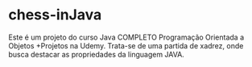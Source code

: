 # chess-inJava
Este é um projeto do curso Java COMPLETO Programação Orientada a Objetos +Projetos na Udemy. 
Trata-se de uma partida de xadrez, onde busca destacar as propriedades da linguagem JAVA. 
